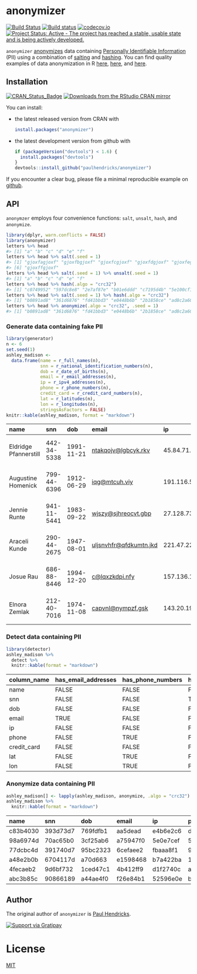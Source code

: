 <!-- README.md is generated from README.Rmd. Please edit that file -->
anonymizer
==========

[![Build Status](https://travis-ci.org/paulhendricks/anonymizer.png?branch=master)](https://travis-ci.org/paulhendricks/anonymizer) [![Build status](https://ci.appveyor.com/api/projects/status/qu5j8q9wvit2i3pe/branch/master?svg=true)](https://ci.appveyor.com/project/paulhendricks/anonymizer/branch/master) [![codecov.io](http://codecov.io/github/paulhendricks/anonymizer/coverage.svg?branch=master)](http://codecov.io/github/paulhendricks/anonymizer?branch=master) [![Project Status: Active - The project has reached a stable, usable state and is being actively developed.](http://www.repostatus.org/badges/0.1.0/active.svg)](http://www.repostatus.org/#active)

`anonymizer` [anonymizes](https://en.wikipedia.org/wiki/Data_anonymization) data containing [Personally Identifiable Information](https://en.wikipedia.org/wiki/Personally_identifiable_information) (PII) using a combination of [salting](https://en.wikipedia.org/wiki/Salt_%28cryptography%29) and [hashing](https://en.wikipedia.org/wiki/Hash_function). You can find quality examples of data anonymization in R [here](http://jangorecki.github.io/blog/2014-11-07/Data-Anonymization-in-R.html), [here](http://stackoverflow.com/questions/10454973/how-to-create-example-data-set-from-private-data-replacing-variable-names-and-l), and [here](http://4dpiecharts.com/2011/08/23/anonymising-data/).

Installation
------------

[![CRAN\_Status\_Badge](http://www.r-pkg.org/badges/version/anonymizer)](http://cran.r-project.org/package=anonymizer) [![Downloads from the RStudio CRAN mirror](http://cranlogs.r-pkg.org/badges/anonymizer)](http://cran.rstudio.com/package=anonymizer)

You can install:

-   the latest released version from CRAN with

    ``` r
    install.packages("anonymizer")
    ```

-   the latest development version from github with

    ``` r
    if (packageVersion("devtools") < 1.6) {
      install.packages("devtools")
    }
    devtools::install_github("paulhendricks/anonymizer")
    ```

If you encounter a clear bug, please file a minimal reproducible example on [github](https://github.com/paulhendricks/anonymizer/issues).

API
---

`anonymzer` employs four convenience functions: `salt`, `unsalt`, `hash`, and `anonymize`.

``` r
library(dplyr, warn.conflicts = FALSE)
library(anonymizer)
letters %>% head
#> [1] "a" "b" "c" "d" "e" "f"
letters %>% head %>% salt(.seed = 1)
#> [1] "gjoxfagjoxf" "gjoxfbgjoxf" "gjoxfcgjoxf" "gjoxfdgjoxf" "gjoxfegjoxf"
#> [6] "gjoxffgjoxf"
letters %>% head %>% salt(.seed = 1) %>% unsalt(.seed = 1)
#> [1] "a" "b" "c" "d" "e" "f"
letters %>% head %>% hash(.algo = "crc32")
#> [1] "c0749952" "597dc8e8" "2e7af87e" "b01e6ddd" "c7195d4b" "5e100cf1"
letters %>% head %>% salt(.seed = 1) %>% hash(.algo = "crc32")
#> [1] "b0891ad8" "361d6876" "fd41bbd3" "e0448b6b" "2b1858ce" "ad8c2a60"
letters %>% head %>% anonymize(.algo = "crc32", .seed = 1)
#> [1] "b0891ad8" "361d6876" "fd41bbd3" "e0448b6b" "2b1858ce" "ad8c2a60"
```

### Generate data containing fake PII

``` r
library(generator)
n <- 6
set.seed(1)
ashley_madison <- 
  data.frame(name = r_full_names(n), 
             snn = r_national_identification_numbers(n), 
             dob = r_date_of_births(n), 
             email = r_email_addresses(n), 
             ip = r_ipv4_addresses(n), 
             phone = r_phone_numbers(n), 
             credit_card = r_credit_card_numbers(n), 
             lat = r_latitudes(n), 
             lon = r_longitudes(n), 
             stringsAsFactors = FALSE)
knitr::kable(ashley_madison, format = "markdown")
```

| name                  | snn         | dob        | email                    | ip              | phone      | credit\_card        |          lat|          lon|
|:----------------------|:------------|:-----------|:-------------------------|:----------------|:-----------|:--------------------|------------:|------------:|
| Eldridge Pfannerstill | 442-34-5338 | 1991-11-21 | <ntakqojv@lgbcyk.rkv>    | 45.84.71.225    | 6794976958 | 4125-7204-9193-5140 |   -2.7018575|     8.634988|
| Augustine Homenick    | 799-44-6396 | 1912-06-29 | <iqg@mtcuh.viy>          | 191.116.55.106  | 3275827694 | 2182-5994-2283-9486 |  -70.4148630|   -65.827918|
| Jennie Runte          | 941-11-5441 | 1983-09-22 | <wjszy@sjhreocvt.gbp>    | 27.128.73.17    | 7419351735 | 4370-4866-4735-7857 |  -45.4091701|   -79.932229|
| Araceli Kunde         | 290-44-2675 | 1947-08-01 | <uljsnvhfr@qfdkumtn.jkd> | 221.47.229.86   | 3243246285 | 6682-5074-2898-9396 |   -0.2673845|   103.514583|
| Josue Rau             | 686-88-8446 | 1994-12-20 | <c@lqxzkdpi.nfy>         | 157.136.114.185 | 9169736873 | 4510-3757-4858-5236 |  -22.8839925|    72.886505|
| Elnora Zemlak         | 212-40-7016 | 1974-11-08 | <capvnl@nympzf.gsk>      | 143.20.199.87   | 3295843196 | 7206-6205-2194-6432 |   78.2444466|  -120.590050|

### Detect data containing PII

``` r
library(detector)
ashley_madison %>% 
  detect %>% 
  knitr::kable(format = "markdown")
```

| column\_name | has\_email\_addresses | has\_phone\_numbers | has\_national\_identification\_numbers |
|:-------------|:----------------------|:--------------------|:---------------------------------------|
| name         | FALSE                 | FALSE               | FALSE                                  |
| snn          | FALSE                 | FALSE               | TRUE                                   |
| dob          | FALSE                 | FALSE               | FALSE                                  |
| email        | TRUE                  | FALSE               | FALSE                                  |
| ip           | FALSE                 | FALSE               | FALSE                                  |
| phone        | FALSE                 | TRUE                | FALSE                                  |
| credit\_card | FALSE                 | FALSE               | FALSE                                  |
| lat          | FALSE                 | TRUE                | FALSE                                  |
| lon          | FALSE                 | TRUE                | FALSE                                  |

### Anonymize data containing PII

``` r
ashley_madison[] <- lapply(ashley_madison, anonymize, .algo = "crc32")
ashley_madison %>% 
  knitr::kable(format = "markdown")
```

| name     | snn      | dob      | email    | ip       | phone    | credit\_card | lat      | lon      |
|:---------|:---------|:---------|:---------|:---------|:---------|:-------------|:---------|:---------|
| c83b4030 | 393d73d7 | 769fdfb1 | aa5dead  | e4b6e2c6 | d3af086b | cb7b5ba      | 80064d9e | 7dc18006 |
| 98a6974d | 70ac65b0 | 3cf25ab6 | a75947f0 | 5e0e7cef | 5c562036 | 7cd11025     | fdf9526d | 5828b961 |
| 77dcbc4d | 391740d7 | 95bc2323 | 6cefaee2 | fbaaa8f1 | 9a66f57d | 299a42fe     | 734886e3 | 9ea0e9a5 |
| a48e2b0b | 6704117d | a70d663  | e1598468 | b7a422ba | 1f0a0373 | f420590f     | 53155b41 | 81018fc  |
| 4fecaeb2 | 9d6bf732 | 1ced47c1 | 4b412ff9 | d1f2740c | ac553e93 | e3716031     | f3d9a005 | ef3bdb8d |
| abc3b85c | 90866189 | a44ae4f0 | f26e84b1 | 52596e0e | b14fa5df | 9189fc4f     | 85c69f65 | f0db3bb0 |

Author
------

The original author of `anonymizer` is [Paul Hendricks](https://github.com/paulhendricks).

[![Support via Gratipay](https://cdn.rawgit.com/gratipay/gratipay-badge/2.3.0/dist/gratipay.png)](https://gratipay.com/paulhendricks/)

License
=======

[MIT](https://github.com/paulhendricks/anonymizer/blob/master/LICENSE)
